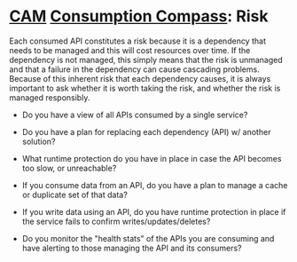 # [CAM](../../) [Consumption Compass](../): Risk

Each consumed API constitutes a risk because it is a dependency that needs to be managed and this will cost resources over time. If the dependency is not managed, this simply means that the risk is unmanaged and that a failure in the dependency can cause cascading problems. Because of this inherent risk that each dependency causes, it is always important to ask whether it is worth taking the risk, and whether the risk is managed responsibly.

* Do you have a view of all APIs consumed by a single service?
  
* Do you have a plan for replacing each dependency (API) w/ another solution?
  
* What runtime protection do you have in place in case the API becomes too slow, or unreachable?
  
* If you consume data from an API, do you have a plan to manage a cache or duplicate set of that data?
  
* If you write data using an API, do you have runtime protection in place if the service fails to confirm writes/updates/deletes?
  
* Do you monitor the "health stats" of the APIs you are consuming and have alerting to those managing the API and its consumers?

